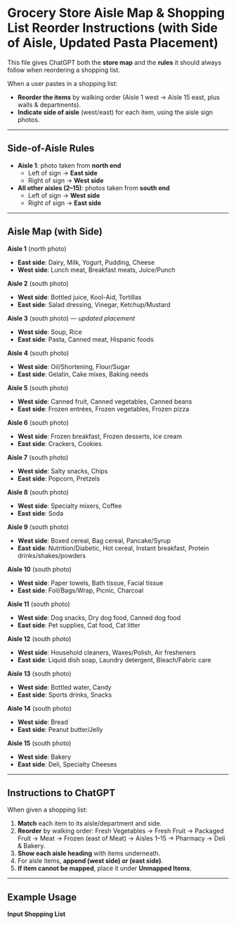 # Grocery Store Aisle Map & Shopping List Reorder Instructions (with Side of Aisle, Updated Pasta Placement)

This file gives ChatGPT both the **store map** and the **rules** it should always follow when reordering a shopping list.  

When a user pastes in a shopping list:  
- **Reorder the items** by walking order (Aisle 1 west → Aisle 15 east, plus walls & departments).  
- **Indicate side of aisle** (west/east) for each item, using the aisle sign photos.  

---

## Side-of-Aisle Rules

- **Aisle 1**: photo taken from **north end**  
  - Left of sign → **East side**  
  - Right of sign → **West side**  
- **All other aisles (2–15)**: photos taken from **south end**  
  - Left of sign → **West side**  
  - Right of sign → **East side**  

---

## Aisle Map (with Side)

**Aisle 1** (north photo)  
- **East side**: Dairy, Milk, Yogurt, Pudding, Cheese  
- **West side**: Lunch meat, Breakfast meats, Juice/Punch  

**Aisle 2** (south photo)  
- **West side**: Bottled juice, Kool-Aid, Tortillas  
- **East side**: Salad dressing, Vinegar, Ketchup/Mustard  

**Aisle 3** (south photo) — *updated placement*  
- **West side**: Soup, Rice  
- **East side**: Pasta, Canned meat, Hispanic foods  

**Aisle 4** (south photo)  
- **West side**: Oil/Shortening, Flour/Sugar  
- **East side**: Gelatin, Cake mixes, Baking needs  

**Aisle 5** (south photo)  
- **West side**: Canned fruit, Canned vegetables, Canned beans  
- **East side**: Frozen entrées, Frozen vegetables, Frozen pizza  

**Aisle 6** (south photo)  
- **West side**: Frozen breakfast, Frozen desserts, Ice cream  
- **East side**: Crackers, Cookies  

**Aisle 7** (south photo)  
- **West side**: Salty snacks, Chips  
- **East side**: Popcorn, Pretzels  

**Aisle 8** (south photo)  
- **West side**: Specialty mixers, Coffee  
- **East side**: Soda  

**Aisle 9** (south photo)  
- **West side**: Boxed cereal, Bag cereal, Pancake/Syrup  
- **East side**: Nutrition/Diabetic, Hot cereal, Instant breakfast, Protein drinks/shakes/powders  

**Aisle 10** (south photo)  
- **West side**: Paper towels, Bath tissue, Facial tissue  
- **East side**: Foil/Bags/Wrap, Picnic, Charcoal  

**Aisle 11** (south photo)  
- **West side**: Dog snacks, Dry dog food, Canned dog food  
- **East side**: Pet supplies, Cat food, Cat litter  

**Aisle 12** (south photo)  
- **West side**: Household cleaners, Waxes/Polish, Air fresheners  
- **East side**: Liquid dish soap, Laundry detergent, Bleach/Fabric care  

**Aisle 13** (south photo)  
- **West side**: Bottled water, Candy  
- **East side**: Sports drinks, Snacks  

**Aisle 14** (south photo)  
- **West side**: Bread  
- **East side**: Peanut butter/Jelly  

**Aisle 15** (south photo)  
- **West side**: Bakery  
- **East side**: Deli, Specialty Cheeses  

---

## Instructions to ChatGPT

When given a shopping list:  

1. **Match** each item to its aisle/department and side.  
2. **Reorder** by walking order: Fresh Vegetables → Fresh Fruit → Packaged Fruit → Meat → Frozen (east of Meat) → Aisles 1–15 → Pharmacy → Deli & Bakery.  
3. **Show each aisle heading** with items underneath.  
4. For aisle items, **append (west side) or (east side)**.  
5. **If item cannot be mapped**, place it under **Unmapped Items**.  

---

## Example Usage

**Input Shopping List**  
